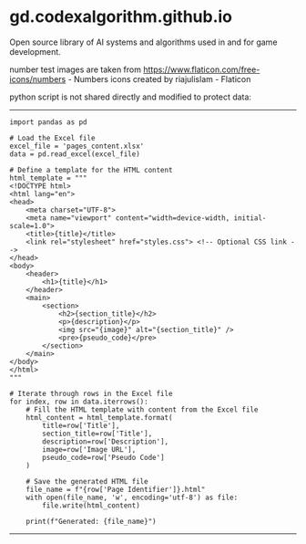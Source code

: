 # gd.codexalgorithm.github.io
Open source library of AI systems and algorithms used in and for game development.

number test images are taken from https://www.flaticon.com/free-icons/numbers - Numbers icons created by riajulislam - Flaticon


python script is not shared directly and modified to protect data:

_______________________________________________________________________________________________________________________________________
```
import pandas as pd

# Load the Excel file
excel_file = 'pages_content.xlsx'
data = pd.read_excel(excel_file)

# Define a template for the HTML content
html_template = """
<!DOCTYPE html>
<html lang="en">
<head>
    <meta charset="UTF-8">
    <meta name="viewport" content="width=device-width, initial-scale=1.0">
    <title>{title}</title>
    <link rel="stylesheet" href="styles.css"> <!-- Optional CSS link -->
</head>
<body>
    <header>
        <h1>{title}</h1>
    </header>
    <main>
        <section>
            <h2>{section_title}</h2>
            <p>{description}</p>
            <img src="{image}" alt="{section_title}" />
            <pre>{pseudo_code}</pre>
        </section>
    </main>
</body>
</html>
"""

# Iterate through rows in the Excel file
for index, row in data.iterrows():
    # Fill the HTML template with content from the Excel file
    html_content = html_template.format(
        title=row['Title'],
        section_title=row['Title'],
        description=row['Description'],
        image=row['Image URL'],
        pseudo_code=row['Pseudo Code']
    )

    # Save the generated HTML file
    file_name = f"{row['Page Identifier']}.html"
    with open(file_name, 'w', encoding='utf-8') as file:
        file.write(html_content)

    print(f"Generated: {file_name}")
```
_______________________________________________________________________________________________________________________________________
